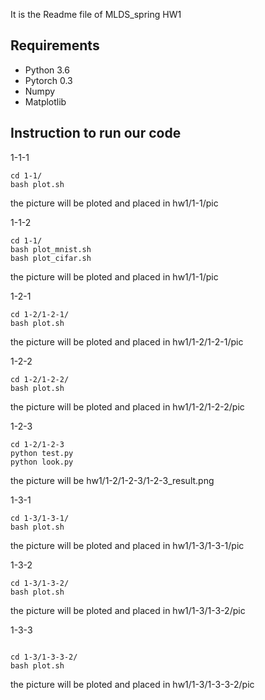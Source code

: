 It is the Readme file of MLDS_spring HW1 
## Requirements

- Python 3.6
- Pytorch 0.3
- Numpy
- Matplotlib

## Instruction to run our code

1-1-1
```
cd 1-1/
bash plot.sh
```
the picture will be ploted and placed in  hw1/1-1/pic

1-1-2
```
cd 1-1/
bash plot_mnist.sh
bash plot_cifar.sh
```
the picture will be ploted and placed in  hw1/1-1/pic

1-2-1
```
cd 1-2/1-2-1/
bash plot.sh
```
the picture will be ploted and placed in  hw1/1-2/1-2-1/pic

1-2-2
```
cd 1-2/1-2-2/
bash plot.sh
```
the picture will be ploted and placed in  hw1/1-2/1-2-2/pic


1-2-3
```
cd 1-2/1-2-3
python test.py
python look.py
```
the picture will be hw1/1-2/1-2-3/1-2-3_result.png


1-3-1
```
cd 1-3/1-3-1/
bash plot.sh
```
the picture will be ploted and placed in  hw1/1-3/1-3-1/pic


1-3-2
```
cd 1-3/1-3-2/
bash plot.sh
```
the picture will be ploted and placed in  hw1/1-3/1-3-2/pic


1-3-3
```

cd 1-3/1-3-3-2/
bash plot.sh
```
the picture will be ploted and placed in  hw1/1-3/1-3-3-2/pic





